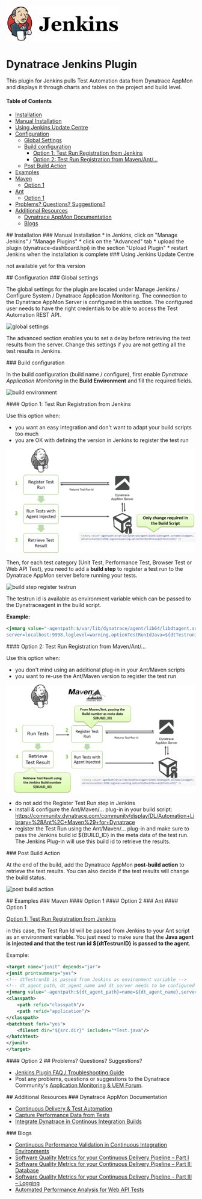 <img src="/img/logo/jenkins.png" width="300" />

# Dynatrace Jenkins Plugin

This plugin for Jenkins pulls Test Automation data from Dynatrace AppMon and displays it through charts and tables on the project and build level.

#### Table of Contents

* [Installation](#installation)  
 * [Manual Installation](#manual)
 * [Using Jenkins Update Centre](#update)
* [Configuration](#configuration)
  * [Global Settings](#global)
  * [Build configuration](#build)
    * [Option 1: Test Run Registration from Jenkins](#option1)
    * [Option 2: Test Run Registration from Maven/Ant/...](#option2)
  * [Post Build Action](#post)
* [Examples](#examples)
 * [Maven](#maven)
   * [Option 1](#maven1)
 * [Ant](#ant)
   * [Option 1](#ant1)
* [Problems? Questions? Suggestions?](#feedback)
* [Additional Resources](#resources)
  * [Dynatrace AppMon Documentation](#doc)
  * [Blogs](#blogs)



<a name="installation"/>
## Installation

<a name="manual"/>
### Manual Installation
* in Jenkins, click on "Manage Jenkins" / "Manage Plugins"
* click on the "Advanced" tab
* upload the plugin (dynatrace-dashboard.hpi) in the section "Upload Plugin" 
* restart Jenkins when the installation is complete

<a name="update"/>
### Using Jenkins Update Centre 

not available yet for this version

<a name="configuration"/>
## Configuration

<a name="global"/>
### Global settings

The global settings for the plugin are located under Manage Jenkins / Configure System / Dynatrace Application Monitoring. The connection to the Dynatrace AppMon Server is configured in this section. The configured user needs to have the right credentials to be able to access the Test Automation REST API.

![global settings](https://github.com/Dynatrace/Dynatrace-Jenkins-Plugin/blob/master/img/conf/global_settings.png)

The advanced section enables you to set a delay before retrieving the test results from the server. Change this settings if you are not getting all the test results in Jenkins.

<a name="build"/>
### Build configuration

In the build configuration (build name / configure), first enable *Dynatrace Application Monitoring* in the **Build Environment** and fill the required fields.

![build environment](https://github.com/Dynatrace/Dynatrace-Jenkins-Plugin/blob/master/img/conf/build_environment.png)

<a name="option1"/>
#### Option 1: Test Run Registration from Jenkins

Use this option when:
* you want an easy integration and don't want to adapt your build scripts too much
* you are OK with defining the version in Jenkins to register the test run

<img src="/img/conf/process_test_run_registration_jenkins.png" />

Then, for each test category (Unit Test, Performance Test, Browser Test or Web API Test), you need to add a **build step** to register a test run to the Dynatrace AppMon server before running your tests.

![build step register testrun](https://github.com/Dynatrace/Dynatrace-Jenkins-Plugin/blob/master/img/conf/build_step_register_test_run.png)

The testrun id is available as environment variable which can be passed to the Dynatraceagent in the build script.

**Example:**
```xml
<jvmarg value="-agentpath:$/var/lib/dynatrace/agent/lib64/libdtagent.so=name=JavaAgent,
server=localhost:9998,loglevel=warning,optionTestRunIdJava=${dtTestrunID}" />
```

<a name="option2"/>
#### Option 2: Test Run Registration from Maven/Ant/...

Use this option when:
* you don't mind using an additional plug-in in your Ant/Maven scripts
* you want to re-use the Ant/Maven version to register the test run

<img src="/img/conf/process_test_run_registration_plugin.png" />

* do not add the Register Test Run step in Jenkins
* install & configure the Ant/Maven/... plug-in in your build script: https://community.dynatrace.com/community/display/DL/Automation+Library+%28Ant%2C+Maven%29+for+Dynatrace
* register the Test Run using the Ant/Maven/... plug-in and make sure to pass the Jenkins build id ${BUILD_ID} in the meta data of the test run. The Jenkins Plug-in will use this build id to retrieve the results.

<a name="post"/>
### Post Build Action

At the end of the build, add the Dynatrace AppMon **post-build action** to retrieve the test results. You can also decide if the test results will change the build status.

![post build action](https://github.com/Dynatrace/Dynatrace-Jenkins-Plugin/blob/master/img/conf/post_build_action.png)

<a name="examples"/>
## Examples

<a name="maven"/>
### Maven

<a name="maven1"/>
#### Option 1

<a name="maven2"/>
#### Option 2

<a name="ant"/>
### Ant

<a name="ant1"/>
#### Option 1

[Option 1: Test Run Registration from Jenkins](#option1)

in this case, the Test Run Id will be passed from Jenkins to your Ant script as an environment variable. You just need to make sure that the **Java agent is injected and that the test run id ${dtTestrunID} is passed to the agent**.

Example:

```xml
<target name="junit" depends="jar"> 
<junit printsummary="yes"> 
<!-- dtTestrunID is passed from Jenkins as environment variable --> 
<!-- dt_agent_path, dt_agent_name and dt_server needs to be configured in your script or passed as environment variable -->
<jvmarg value="-agentpath:${dt_agent_path}=name=${dt_agent_name},server=${dt_server},loglevel=warning,optionTestRunIdJava=${dtTestrunID}" /> 
<classpath> 
	<path refid="classpath"/> 
	<path refid="application"/> 
</classpath> 
<batchtest fork="yes"> 
	<fileset dir="${src.dir}" includes="*Test.java"/> 
</batchtest> 
</junit> 
</target> 
```


<a name="ant2"/>
#### Option 2



<a name="feedback"/>
## Problems? Questions? Suggestions?

* [Jenkins Plugin FAQ / Troubleshooting Guide](FAQ.md)
* Post any problems, questions or suggestions to the Dynatrace Community's [Application Monitoring & UEM Forum](https://answers.dynatrace.com/spaces/146/index.html).

<a name="resources"/>
## Additional Resources

<a name="doc"/>
### Dynatrace AppMon Documentation

- [Continuous Delivery & Test Automation](https://community.dynatrace.com/community/pages/viewpage.action?pageId=215161284)
- [Capture Performance Data from Tests](https://community.dynatrace.com/community/display/DOCDT63/Capture+Performance+Data+from+Tests)
- [Integrate Dynatrace in Continous Integration Builds](https://community.dynatrace.com/community/display/DOCDT63/Integrate+Dynatrace+in+Continuous+Integration+Builds)

<a name="blogs"/>
### Blogs

- [Continuous Performance Validation in Continuous Integration Environments](http://apmblog.dynatrace.com/2013/11/27/continuous-performance-validation-in-continuous-integration-environments/)
- [Software Quality Metrics for your Continuous Delivery Pipeline – Part I](http://apmblog.dynatrace.com/2014/03/13/software-quality-metrics-for-your-continuous-delivery-pipeline-part-i/)
- [Software Quality Metrics for your Continuous Delivery Pipeline – Part II: Database](http://apmblog.dynatrace.com/2014/04/23/database-access-quality-metrics-for-your-continuous-delivery-pipeline/)
- [Software Quality Metrics for your Continuous Delivery Pipeline – Part III – Logging](http://apmblog.dynatrace.com/2014/06/17/software-quality-metrics-for-your-continuous-delivery-pipeline-part-iii-logging/)
- [Automated Performance Analysis for Web API Tests](http://apmblog.dynatrace.com/2014/12/23/automated-performance-analysis-web-api-tests/)


